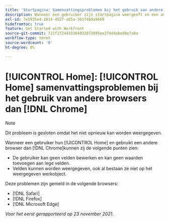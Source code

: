 ```yaml
---
title: 'Startpagina: Samenvattingsproblemen bij het gebruik van andere browsers dan Chrome'
description: Wanneer een gebruiker zijn startpagina weergeeft en een andere browser dan Chrome gebruikt, kunnen de verschillende problemen worden weergegeven.
exl-id: 7e1935e4-2814-4527-a65a-301f4b9a9669
hidefromtoc: true
feature: Get Started with Workfront
source-git-commit: 721f2724433364832072695ee274d4abe08e7a8a
workflow-type: tm+mt
source-wordcount: '0'
ht-degree: 0%

---
```


# [!UICONTROL Home]: [!UICONTROL Home] samenvattingsproblemen bij het gebruik van andere browsers dan [!DNL Chrome]

>[!NOTE]
>
>Dit probleem is gesloten omdat het niet opnieuw kan worden weergegeven.


Wanneer een gebruiker hun [!UICONTROL Home] en gebruikt een andere browser dan [!DNL Chrome]kunnen zij de volgende punten zien:

* De gebruiker kan geen velden bewerken en kan geen waarden toevoegen aan lege velden.
* Velden kunnen worden weergegeven, ook al bestaan ze niet op het weergegeven werkobject.

Deze problemen zijn gemeld in de volgende browsers:

* [!DNL Safari]
* [!DNL Firefox]
* [!DNL Microsoft Edge]

_Voor het eerst gerapporteerd op 23 november 2021._
